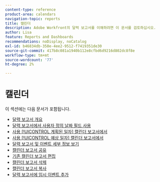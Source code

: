 ```yaml
---
content-type: reference
product-area: calendars
navigation-topic: reports
title: 캘린더
description: Adobe Workfront의 달력 보고서를 이해하려면 이 문서를 검토하십시오.
author: Lisa
feature: Reports and Dashboards
recommendations: noDisplay, noCatalog
exl-id: b46834db-358e-4ee2-9512-f7419351de30
source-git-commit: 417b8c081a1940b112e8cfbd6d9216d802dc8f8e
workflow-type: tm+mt
source-wordcount: '77'
ht-degree: 2%

---
```


# 캘린더

이 섹션에는 다음 문서가 포함됩니다.

* [달력 보고서 개요](../../../reports-and-dashboards/reports/calendars/calendar-reports-overview.md)
* [달력 보고서에서 사용자 정의 날짜 필드 사용](../../../reports-and-dashboards/reports/calendars/use-custom-dates.md)
* [사용 [!UICONTROL 계획된 일자] 캘린더 보고서에서](../../../reports-and-dashboards/reports/calendars/use-planned-dates.md)
* [사용 [!UICONTROL 예상 일자] 캘린더 보고서에서](../../../reports-and-dashboards/reports/calendars/use-projected-dates.md)
* [달력 보고서 및 이벤트 세부 정보 보기](../../../reports-and-dashboards/reports/calendars/view-calendar-reports-and-event-details.md)
* [캘린더 보고서 공유](../../../reports-and-dashboards/reports/calendars/share-a-calendar-report.md)
* [기존 캘린더 보고서 편집](../../../reports-and-dashboards/reports/calendars/edit-an-existing-calendar-report.md)
* [캘린더 보고서 삭제](../../../reports-and-dashboards/reports/calendars/delete-a-calendar-report.md)
* [캘린더 보고서 복사](../../../reports-and-dashboards/reports/calendars/copy-a-calendar-report.md)
* [달력 보고서에 임시 이벤트 추가](../../../reports-and-dashboards/reports/calendars/add-ad-hoc-events.md)
